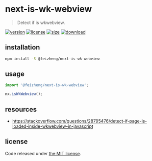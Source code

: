 # next-is-wk-webview
> Detect if is wkwebview.

[![version][version-image]][version-url]
[![license][license-image]][license-url]
[![size][size-image]][size-url]
[![download][download-image]][download-url]

## installation
```bash
npm install -S @feizheng/next-is-wk-webview
```

## usage
```js
import '@feizheng/next-is-wk-webview';

nx.isWkWebview();
```

## resources
- https://stackoverflow.com/questions/28795476/detect-if-page-is-loaded-inside-wkwebview-in-javascript

## license
Code released under [the MIT license](https://github.com/afeiship/next-is-wk-webview/blob/master/LICENSE.txt).

[version-image]: https://img.shields.io/npm/v/@feizheng/next-is-wk-webview
[version-url]: https://npmjs.org/package/@feizheng/next-is-wk-webview

[license-image]: https://img.shields.io/npm/l/@feizheng/next-is-wk-webview
[license-url]: https://github.com/afeiship/next-is-wk-webview/blob/master/LICENSE.txt

[size-image]: https://img.shields.io/bundlephobia/minzip/@feizheng/next-is-wk-webview
[size-url]: https://github.com/afeiship/next-is-wk-webview/blob/master/dist/next-is-wk-webview.min.js

[download-image]: https://img.shields.io/npm/dm/@feizheng/next-is-wk-webview
[download-url]: https://www.npmjs.com/package/@feizheng/next-is-wk-webview

